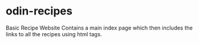 # odin-recipes

Basic Recipe Website
Contains a main index page which then includes the links to all the recipes using html tags.
